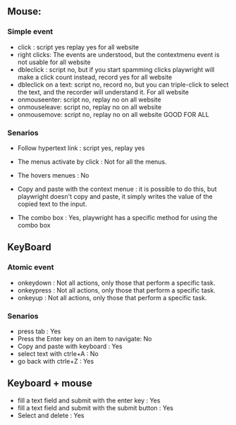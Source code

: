 ## Mouse:

### Simple event
* click : script yes replay yes for all website
* right clicks: The events are understood, but the contextmenu event is not usable for all website
* dbleclick : script no, but if you start spamming clicks playwright will make a click count instead, record yes for all website
* dbleclick on a text: script no, record no, but you can triple-click to select the text, and the recorder will understand it. For all website
* onmouseenter: script no, replay no on all website
* onmouseleave: script no, replay no on all website
* onmousemove: script no, replay no on all website
GOOD FOR ALL

### Senarios
* Follow hypertext link : script yes, replay yes

* The menus activate by click : Not for all the menus.

* The hovers menues : No 

* Copy and paste with the context menue : it is possible to do this, but playwright doesn't copy and paste, it simply writes the value of the copied text to the input.

* The combo box : Yes, playwright has a specific method for using the combo box

## KeyBoard

### Atomic event
* onkeydown	: Not all actions, only those that perform a specific task.
* onkeypress : Not all actions, only those that perform a specific task.
* onkeyup : Not all actions, only those that perform a specific task.

### Senarios
* press tab : Yes
* Press the Enter key on an item to navigate: No
* Copy and paste with keyboard : Yes
* select text with ctrle+A : No 
* go back with ctrle+Z : Yes


## Keyboard + mouse
* fill a text field and submit with the enter key : Yes
* fill a text field and submit with the submit button : Yes
* Select and delete : Yes
